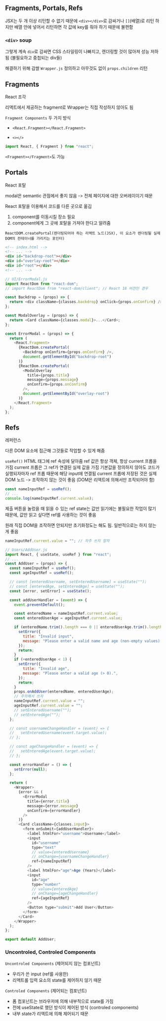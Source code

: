 ## Fragments, Portals, Refs

JSX는 두 개 이상 리턴할 수 없기 때문에 `<div></div>`로 감싸거나 `[]`(배열)로 리턴
하지만 배열 안에 넣어서 리턴하면 각 값에 key를 줘야 하기 때문에 불편함



### `<div>` soup

그렇게 계속 `div`로 감싸면 CSS 스타일링이 나빠지고, 렌더링할 것이 많아져 성능 저하됨 (불필요하고 중첩되는 div들)

해결하기 위해 감쌀 `Wrapper.js` 정의하고 아무것도 없이 `props.children` 리턴



## Fragments

React 조각

리액트에서 제공하는 fragment로 Wrapper는 직접 작성하지 않아도 됨

`Fragment Components` 두 가지 방식

- `<React.Fragment></React.Fragment>`

- `<></>`

```javascript
import React, { Fragment } from "react";
```

`<Fragment></Fragment>`도 가능



## Portals

React 포탈

modal은 semantic 관점에서 좋지 않음 -> 전체 페이지에 대한 오버레이이기 때문

React 포탈을 이용해서 코드를 다른 곳으로 옮김

1. component를 이동시킬 장소 필요
2. component에게 그 곳에 포탈을 가져야 한다고 알려줌

`ReactDOM.createPortal(렌더링되어야 하는 리액트 노드(JSX), 이 요소가 렌더링될 실제 DOM의 컨테이너를 가리키는 포인터)`

```html
<!-- index.html -->
<!-- ... -->
<div id="backdrop-root"></div>
<div id="overlay-root"></div>
<div id="root"></div>
<!-- ... -->
```

```javascript
// UI/ErrorModal.js
import ReactDom from "react-dom";
// import ReactDom from "react-dom/client"; // React 18 버전인 경우

const Backdrop = (props) => {
  return <div className={classes.backdrop} onClick={props.onConfirm} />;
};

const ModalOverlay = (props) => {
  return <Card className={classes.modal}>...</Card>;
};

const ErrorModal = (props) => {
  return (
    <React.Fragment>
      {ReactDom.createPortal(
        <Backdrop onConfirm={props.onConfirm} />,
        document.getElementById("backdrop-root")
      )}
      {ReactDom.createPortal(
        <ModalOverlay
          title={props.title}
          message={props.message}
          onConfirm={props.onConfirm}
        />,
        document.getElementById("overlay-root")
      )}
    </React.Fragment>
  );
};
```



## Refs

레퍼런스

다른 DOM 요소에 접근해 그것들로 작업할 수 있게 해줌

`useRef()`
HTML 태그에 ref 속성에 달아줌
ref 값은 항상 객체, 항상 current 프롭을 가짐
current 프롭은 그 ref가 연결된 실제 값을 가짐
기본값을 정의하지 않아도 코드가 실행되자마자 ref 프롭 때문에 해당 input에 연결됨
current 프롭에 저장된 것은 실제 DOM 노드 -> 조작하지 않는 것이 좋음 (DOM은 리액트에 의해서만 조작되어야 함)

```javascript
const nameInputRef = useRef();
// ...
console.log(nameInputRef.current.value);
```

제출 버튼을 눌렀을 때 읽을 수 있는 ref
state는 값만 읽기에는 불필요한 작업이 많기 때문에, 값만 읽고 싶다면 ref를 사용하는 것이 좋음

원래 직접 DOM을 조작하면 안되지만 초기화정도는 해도 됨. 일반적으로는 하지 않는 게 좋음

```javascript
nameInputRef.current.value = ""; // 자주 쓰지 말자
```

```javascript
// Users/AddUser.js
import React, { useState, useRef } from "react";
// ...
const AddUser = (props) => {
  const nameInputRef = useRef();
  const ageInputRef = useRef();

  // const [enteredUsername, setEnteredUsername] = useState("");
  // const [enteredAge, setEnteredAge] = useState("");
  const [error, setError] = useState();

  const addUserHandler = (event) => {
    event.preventDefault();

    const enteredName = nameInputRef.current.value;
    const enteredUserAge = ageInputRef.current.value;

    if (enteredName.trim().length === 0 || enteredUserAge.trim().length === 0) {
      setError({
        title: "Invalid input",
        message: "Please enter a valid name and age (non-empty values).",
      });
      return;
    }
    if (+enteredUserAge < 1) {
      setError({
        title: "Invalid age",
        message: "Please enter a valid age (> 0).",
      });
      return;
    }
    props.onAddUser(enteredName, enteredUserAge);
    // 주의해서 쓰자
    nameInputRef.current.value = "";
    ageInputRef.current.value = "";
    // setEnteredUsername("");
    // setEnteredAge("");
  };

  // const usernameChangeHandler = (event) => {
  //   setEnteredUsername(event.target.value);
  // };

  // const ageChangeHandler = (event) => {
  //   setEnteredAge(event.target.value);
  // };

  const errorHandler = () => {
    setError(null);
  };

  return (
    <Wrapper>
      {error && (
        <ErrorModal
          title={error.title}
          message={error.message}
          onConfirm={errorHandler}
        />
      )}
      <Card className={classes.input}>
        <form onSubmit={addUserHandler}>
          <label htmlFor="username">Username</label>
          <input
            id="username"
            type="text"
            // value={enteredUsername}
            // onChange={usernameChangeHandler}
            ref={nameInputRef}
          />
          <label htmlFor="age">Age (Years)</label>
          <input
            id="age"
            type="number"
            // value={enteredAge}
            // onChange={ageChangeHandler}
            ref={ageInputRef}
          />
          <Button type="submit">Add User</Button>
        </form>
      </Card>
    </Wrapper>
  );
};

export default AddUser;
```



### Uncontroled, Controled Components

`Uncontroled Components` (제어되지 않는 컴포넌트)

- 우리가 쓴 input (ref를 사용한)
- 리액트롤 입력 요소의 state를 제어하지 않기 때문

`Controled Components` (제어되는 컴포넌트)

- 폼 컴포넌트는 브라우저에 의해 내부적으로 state를 가짐
- 전에 useState로 했던 방식이 제어된 방식 (controled components)
- 내부 state가 리액트에 의해 제어되기 때문
